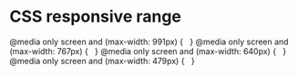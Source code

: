 # CSS responsive range

@media only screen and (max-width: 991px) {
 
}
@media only screen and (max-width: 767px) {
 
}
@media only screen and (max-width: 640px) {
 
}
@media only screen and (max-width: 479px) {
 
}

